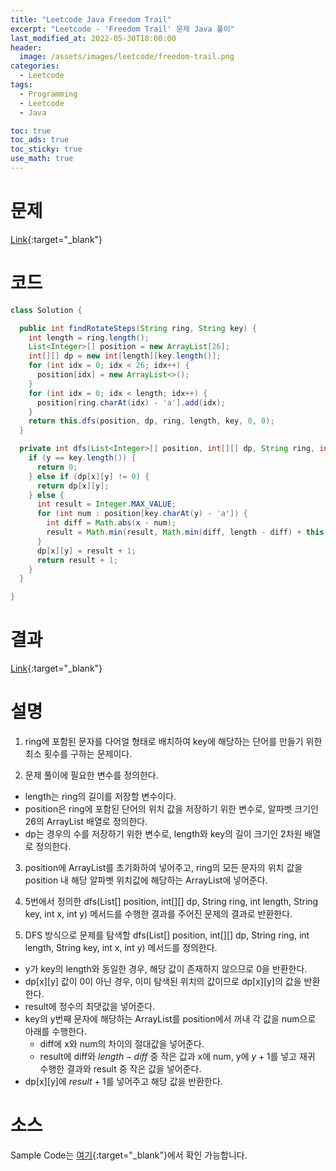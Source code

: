 ```yaml
---
title: "Leetcode Java Freedom Trail"
excerpt: "Leetcode - 'Freedom Trail' 문제 Java 풀이"
last_modified_at: 2022-05-30T18:00:00
header:
  image: /assets/images/leetcode/freedom-trail.png
categories:
  - Leetcode
tags:
  - Programming
  - Leetcode
  - Java

toc: true
toc_ads: true
toc_sticky: true
use_math: true
---
```

# 문제
[Link](https://leetcode.com/problems/freedom-trail/){:target="_blank"}

# 코드
```java
class Solution {

  public int findRotateSteps(String ring, String key) {
    int length = ring.length();
    List<Integer>[] position = new ArrayList[26];
    int[][] dp = new int[length][key.length()];
    for (int idx = 0; idx < 26; idx++) {
      position[idx] = new ArrayList<>();
    }
    for (int idx = 0; idx < length; idx++) {
      position[ring.charAt(idx) - 'a'].add(idx);
    }
    return this.dfs(position, dp, ring, length, key, 0, 0);
  }

  private int dfs(List<Integer>[] position, int[][] dp, String ring, int length, String key, int x, int y) {
    if (y == key.length()) {
      return 0;
    } else if (dp[x][y] != 0) {
      return dp[x][y];
    } else {
      int result = Integer.MAX_VALUE;
      for (int num : position[key.charAt(y) - 'a']) {
        int diff = Math.abs(x - num);
        result = Math.min(result, Math.min(diff, length - diff) + this.dfs(position, dp, ring, length, key, num, y + 1));
      }
      dp[x][y] = result + 1;
      return result + 1;
    }
  }

}
```

# 결과
[Link](https://leetcode.com/submissions/detail/710333262/){:target="_blank"}

# 설명
1. ring에 포함된 문자를 다어얼 형태로 배치하여 key에 해당하는 단어를 만들기 위한 최소 횟수를 구하는 문제이다.

2. 문제 풀이에 필요한 변수를 정의한다.
- length는 ring의 길이를 저장할 변수이다.
- position은 ring에 포함된 단어의 위치 값을 저장하기 위한 변수로, 알파벳 크기인 26의 ArrayList 배열로 정의한다.
- dp는 경우의 수를 저장하기 위한 변수로, length와 key의 길이 크기인 2차원 배열로 정의한다.

3. position에 ArrayList를 초기화하여 넣어주고, ring의 모든 문자의 위치 값을 position 내 해당 알파벳 위치값에 해당하는 ArrayList에 넣어준다.

4. 5번에서 정의한 dfs(List<Integer>[] position, int[][] dp, String ring, int length, String key, int x, int y) 메서드를 수행한 결과를 주어진 문제의 결과로 반환한다.

5. DFS 방식으로 문제를 탐색할 dfs(List<Integer>[] position, int[][] dp, String ring, int length, String key, int x, int y) 메서드를 정의한다.
- y가 key의 length와 동일한 경우, 해당 값이 존재하지 않으므로 0을 반환한다.
- dp[x][y] 값이 0이 아닌 경우, 이미 탐색된 위치의 값이므로 dp[x][y]의 값을 반환한다.
- result에 정수의 최댓값을 넣어준다.
- key의 y번째 문자에 해당하는 ArrayList를 position에서 꺼내 각 값을 num으로 아래를 수행한다.
  - diff에 x와 num의 차이의 절대값을 넣어준다.
  - result에 diff와 $length - diff$ 중 작은 값과 x에 num, y에 $y + 1$를 넣고 재귀 수행한 결과와 result 중 작은 값을 넣어준다.
- dp[x][y]에 $result + 1$를 넣어주고 해당 값을 반환한다.

# 소스
Sample Code는 [여기](https://github.com/GracefulSoul/leetcode/blob/master/src/main/java/gracefulsoul/problems/FreedomTrail.java){:target="_blank"}에서 확인 가능합니다.